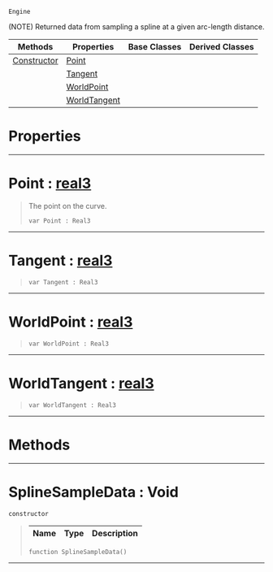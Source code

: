  `Engine`

(NOTE) Returned data from sampling a spline at a given arc-length distance.

|Methods|Properties|Base Classes|Derived Classes|
|---|---|---|---|
|[ Constructor](https://github.com/PlasmaEngine/PlasmaDocs/tree/master/docs/C%2B%2B/code_reference/class_reference/splinesampledata.markdown#splinesampledata-void)|[ Point](https://github.com/PlasmaEngine/PlasmaDocs/tree/master/docs/C%2B%2B/code_reference/class_reference/splinesampledata.markdown#point-plasma-engine-docume)| | |
| |[ Tangent](https://github.com/PlasmaEngine/PlasmaDocs/tree/master/docs/C%2B%2B/code_reference/class_reference/splinesampledata.markdown#tangent-plasma-engine-docu)| | |
| |[ WorldPoint](https://github.com/PlasmaEngine/PlasmaDocs/tree/master/docs/C%2B%2B/code_reference/class_reference/splinesampledata.markdown#worldpoint-plasma-engine-d)| | |
| |[ WorldTangent](https://github.com/PlasmaEngine/PlasmaDocs/tree/master/docs/C%2B%2B/code_reference/class_reference/splinesampledata.markdown#worldtangent-plasma-engine)| | |


 #  Properties


---  
 #  Point : [real3](https://github.com/PlasmaEngine/PlasmaDocs/tree/master/docs/C%2B%2B/code_reference/lightning_base_types/real3.markdown)

> The point on the curve.
> ``` lang=cpp, name=Lightning
> var Point : Real3


---  
 #  Tangent : [real3](https://github.com/PlasmaEngine/PlasmaDocs/tree/master/docs/C%2B%2B/code_reference/lightning_base_types/real3.markdown)

> 
> ``` lang=cpp, name=Lightning
> var Tangent : Real3


---  
 #  WorldPoint : [real3](https://github.com/PlasmaEngine/PlasmaDocs/tree/master/docs/C%2B%2B/code_reference/lightning_base_types/real3.markdown)

> 
> ``` lang=cpp, name=Lightning
> var WorldPoint : Real3


---  
 #  WorldTangent : [real3](https://github.com/PlasmaEngine/PlasmaDocs/tree/master/docs/C%2B%2B/code_reference/lightning_base_types/real3.markdown)

> 
> ``` lang=cpp, name=Lightning
> var WorldTangent : Real3


---  
 #  Methods


---  
 #  SplineSampleData : Void

 `constructor`

> 
> |Name|Type|Description|
> |---|---|---|
> ``` lang=cpp, name=Lightning
> function SplineSampleData()
> ``` 


---  
 

 